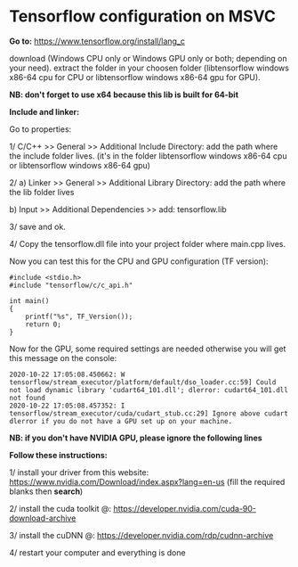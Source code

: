 # **Tensorflow configuration on MSVC**

**Go to:**
https://www.tensorflow.org/install/lang_c

download (Windows CPU only or Windows GPU only or both; depending on your need). extract the folder in your choosen folder (libtensorflow windows x86-64 cpu for CPU 
or libtensorflow windows x86-64 gpu for GPU).

**NB: don't forget to use x64 because this lib is built for 64-bit**

**Include and linker:**

Go to properties:

1/ C/C++ >> General >> Additional Include Directory: add the path where the include folder lives. (it's in the folder libtensorflow windows x86-64 cpu 
or libtensorflow windows x86-64 gpu)

2/ a) Linker >> General >> Additional Library Directory: add the path where the lib folder lives

   b) Input >> Additional Dependencies >> add: tensorflow.lib

3/ save and ok.

4/ Copy the tensorflow.dll file into your project folder where main.cpp lives.

Now you can test this for the CPU and GPU configuration (TF version):

```
#include <stdio.h>
#include "tensorflow/c/c_api.h"

int main()
{
	printf("%s", TF_Version());
	return 0;
}
```

Now for the GPU, some required settings are needed otherwise you will get this message on the console:
```
2020-10-22 17:05:08.450662: W tensorflow/stream_executor/platform/default/dso_loader.cc:59] Could not load dynamic library 'cudart64_101.dll'; dlerror: cudart64_101.dll not found
2020-10-22 17:05:08.457352: I tensorflow/stream_executor/cuda/cudart_stub.cc:29] Ignore above cudart dlerror if you do not have a GPU set up on your machine.
```

**NB: if you don't have NVIDIA GPU, please ignore the following lines**

**Follow these instructions:**

1/ install your driver from this website: https://www.nvidia.com/Download/index.aspx?lang=en-us (fill the required blanks then **search**)

2/ install the cuda toolkit @: https://developer.nvidia.com/cuda-90-download-archive 

3/ install the cuDNN @: https://developer.nvidia.com/rdp/cudnn-archive

4/ restart your computer and everything is done

